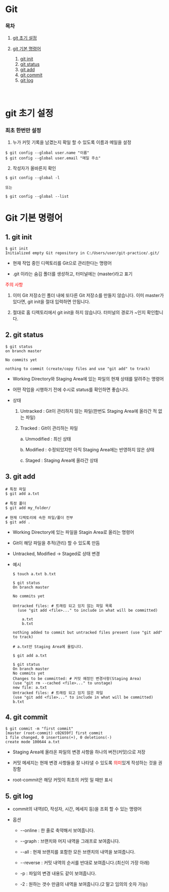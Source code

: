 # Git

### 목차

1. [git 초기 설정](#git-초기-설정)

2. [git 기본 명령어](#git-기본-명령어)

    1. [git init](#1-git-init)
    2. [git status](#2-git-status)
    3. [git add](#3-git-add)
    4. [git commit](#4-git-commit)
    5. [git log](#5-git-log)
<br><br><br>

# git 초기 설정

### 최초 한번만 설정

1.  누가 커밋 기록을 남겼는지 확일 할 수 있도록 이름과 메일을 설정

```git
$ git config --global user.name "이름"
$ git config --global user.email "메일 주소"
```

2.  작성자가 올바른지 확인

```git
$ git config --global -l

또는

$ git config --global --list
```

# Git 기본 명령어

## 1. git init

```git
$ git init
Initialized empty Git repository in C:/Users/user/git-practice/.git/
```

- 현재 작업 중인 디렉토리를 Git으로 관리한다는 명령어

- .git 이라는 숨김 폴더를 생성하고, 터미널에는 (master)라고 표기



<font color='red'>주의 사항</font>

1. 이미 Git 저장소인 폴더 내에 또다른 Git 저장소를 만들지 않습니다.
   이미 master가 있다면, git init을 절대 입력하면 안됩니다.

2. 절대로 홈 디렉토리에서 git init을 하지 않습니다. 터미널의 경로가 ~인지 확인합니다.



## 2. git status

```git
$ git status
on branch master

No commits yet

nothing to commit (create/copy files and use "git add" to track)
```

- Working Directory와 Staging Area에 있는 파일의 현재 상태를 알려주는 명령어

- 어떤 작업을 시행하기 전에 수시로 status를 확인하면 좋습니다.

- 상태
  
  1.  Untracked : Git이 관리하지 않는 파일(한번도 Staging Area에 올라간 적 없는 파일)
  
  2. Tracked : Git이 관리하는 파일
     
     a. Unmodified : 최신 상태
     
     b. Modified : 수정되었지만 아직 Staging Area에는 반영하지 않은 상태
     
     c. Staged : Staging Area에 올라간 상태

## 3. git add

```git
# 특정 파일
$ git add a.txt

# 특정 폴더
$ git add my_folder/

# 현재 디렉토리에 속한 파일/폴더 전부
$ git add .
```

- Working Directory에 있는 파일을 Stagin Area로 올리는 명령어

- Git이 해당 파일을 추적(관리) 할 수 있도록 만듬

- Untracked, Modified -> Staged로 상태 변경

- 예시
  
  ```git
  $ touch a.txt b.txt
  
  $ git status
  On branch master
  
  No commits yet
  
  Untracked files: # 트래킹 되고 있지 않는 파일 목록
    (use "git add <file>..." to include in what will be committed)
      
      a.txt
      b.txt
  
  nothing added to commit but untracked files present (use "git add" to track)
  ```
  
  ```git
  # a.txt만 Staging Area에 올립니다.
  
  $ git add a.txt
  ```
  
  ```git
  $ git status
  On branch master
  No commits yet
  Changes to be committed: # 커밋 예정인 변경사항(Staging Area)
  (use "git rm --cached <file>..." to unstage)
  new file: a.txt
  Untracked files: # 트래킹 되고 있지 않은 파일
  (use "git add <file>..." to include in what will be committed)
  b.txt
  ```
  
  

## 4. git commit

```git
$ git commit -m "first commit"
[master (root-commit) c02659f] first commit
1 file changed, 0 insertions(+), 0 deletions(-)
create mode 100644 a.txt
```

- Staging Area에 올라온 파일의 변경 사항을 하나의 버전(커밋)으로 저장

- 커밋 메세지는 현재 변경 사항들을 잘 나타낼 수 있도록 <font color='red'>의미</font>있게 작성하는 것을 권장함

- root-commit은 해당 커밋이 최초의 커밋 일 때만 표시



## 5. git log

- commit의 내역(ID, 작성자, 시간, 메세지 등)을 조회 할 수 있는 명령어

- 옵션
  
  - --online : 한 줄로 축약해서 보여줍니다.
  
  - --graph : 브랜치와 머지 내역을 그래프로 보여줍니다.
  
  - --all : 현재 브랜치를 포함한 모든 브랜치의 내역을 보여줍니다.
  
  - --reverse : 커밋 내역의 순서를 반대로 보여줍니다.(최신이 가장 아래)
  
  - -p : 파일의 변경 내용도 같이 보여줍니다.
  
  - -2 : 원하는 갯수 만큼의 내역을 보여줍니다.(2 말고 임의의 숫자 가능)

